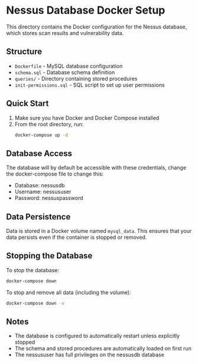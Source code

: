 # Nessus Database Docker Setup

This directory contains the Docker configuration for the Nessus database, which stores scan results and vulnerability data.

## Structure

- `Dockerfile` - MySQL database configuration
- `schema.sql` - Database schema definition
- `queries/` - Directory containing stored procedures
- `init-permissions.sql` - SQL script to set up user permissions

## Quick Start

1. Make sure you have Docker and Docker Compose installed
2. From the root directory, run:
   ```bash
   docker-compose up -d
   ```

## Database Access

The database will by default be accessible with these credentials, change the docker-compose file to change this:
- Database: nessusdb
- Username: nessususer
- Password: nessuspassword

## Data Persistence

Data is stored in a Docker volume named `mysql_data`. This ensures that your data persists even if the container is stopped or removed.

## Stopping the Database

To stop the database:
```bash
docker-compose down
```

To stop and remove all data (including the volume):
```bash
docker-compose down -v
```

## Notes

- The database is configured to automatically restart unless explicitly stopped
- The schema and stored procedures are automatically loaded on first run
- The nessususer has full privileges on the nessusdb database 